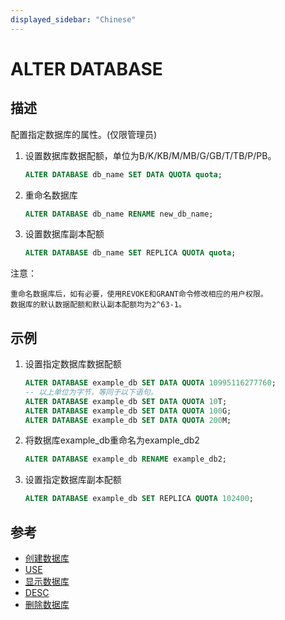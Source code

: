```yaml
---
displayed_sidebar: "Chinese"
---
```


# ALTER DATABASE

## 描述

配置指定数据库的属性。(仅限管理员)

1. 设置数据库数据配额，单位为B/K/KB/M/MB/G/GB/T/TB/P/PB。

    ```sql
    ALTER DATABASE db_name SET DATA QUOTA quota;
    ```

2. 重命名数据库

    ```sql
    ALTER DATABASE db_name RENAME new_db_name;
    ```

3. 设置数据库副本配额

    ```sql
    ALTER DATABASE db_name SET REPLICA QUOTA quota;
    ```

注意：

```plain text
重命名数据库后，如有必要，使用REVOKE和GRANT命令修改相应的用户权限。
数据库的默认数据配额和默认副本配额均为2^63-1。
```

## 示例

1. 设置指定数据库数据配额

    ```SQL
    ALTER DATABASE example_db SET DATA QUOTA 10995116277760;
    -- 以上单位为字节，等同于以下语句。
    ALTER DATABASE example_db SET DATA QUOTA 10T;
    ALTER DATABASE example_db SET DATA QUOTA 100G;
    ALTER DATABASE example_db SET DATA QUOTA 200M;
    ```

2. 将数据库example_db重命名为example_db2

    ```SQL
    ALTER DATABASE example_db RENAME example_db2;
    ```

3. 设置指定数据库副本配额

    ```SQL
    ALTER DATABASE example_db SET REPLICA QUOTA 102400;
    ```

## 参考

- [创建数据库](CREATE_DATABASE.md)
- [USE](../data-definition/USE.md)
- [显示数据库](../data-manipulation/SHOW_DATABASES.md)
- [DESC](../Utility/DESCRIBE.md)
- [删除数据库](../data-definition/DROP_DATABASE.md)